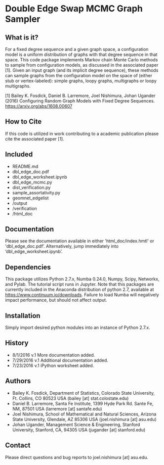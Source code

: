 # Double Edge Swap MCMC Graph Sampler

## What is it?

For a fixed degree sequence and a given graph space, a configuration model is a uniform distribution of graphs with that degree sequence in that space. This code package implements Markov chain Monte Carlo methods to sample from configuration models, as discussed in the associated paper [1]. Given an input graph (and its implicit degree sequence), these methods can sample graphs from the configuration model on the space of (either stub or vertex-labeled): simple graphs, loopy graphs, multigraphs or loopy multigraphs. 

[1] Bailey K. Fosdick, Daniel B. Larremore, Joel Nishimura, Johan Ugander (2016) Configuring Random Graph Models with Fixed Degree Sequences. https://arxiv.org/abs/1608.00607

## How to Cite

If this code is utilized in work contributing to a academic publication please cite the associated paper [1].

## Included

-  README.md
-  dbl_edge_doc.pdf
-  dbl_edge_worksheet.ipynb
-  dbl_edge_mcmc.py
-  dist_verification.py
-  sample_assortativity.py
-  geomnet_edgelist
-  /output
-  /verification
-  /html_doc

## Documentation

Please see the documentation available in either 'html_doc/index.hmtl' or 'dbl_edge_doc.pdf’. Alternatively, jump immediately into ‘dbl_edge_worksheet.ipynb’. 

##  Dependencies

This package utilizes Python 2.7.x, Numba 0.24.0, Numpy, Scipy, Networkx, and Pylab.  The tutorial script runs in Jupyter. Note that this packages are currently included in the Anaconda distribution of python 2.7, available at https://www.continuum.io/downloads.  Failure to load Numba will negatively impact performance, but should not affect output.


## Installation

Simply import desired python modules into an instance of Python 2.7.x.


## History

-  8/1/2016  v.1 More documentation added.
-  7/29/2016 v.1 Additional documentation added.
-  7/23/2016 v.1 iPython worksheet added.


## Authors

- Bailey K. Fosdick, Department of Statistics, Colorado State University, Ft. Collins, CO 80523 USA (bailey [at] stat.colostate.edu)
- Daniel B. Larremore, Santa Fe Institute, 1399 Hyde Park Rd. Sante Fe, NM, 87501 USA (larremore [at] santafe.edu)
- Joel Nishimura, School of Mathematical and Natural Sciences, Arizona State University, Glendale, AZ 85306 USA (joel.nishimura [at] asu.edu)
- Johan Ugander, Management Science & Engineering, Stanford University, Stanford, CA, 94305 USA (jugander [at] stanford.edu) 


## Contact

Please direct questions and bug reports to joel.nishimura [at] asu.edu.


  
